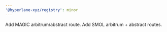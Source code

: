 ```yaml
---
'@hyperlane-xyz/registry': minor
---
```


Add MAGIC arbitrum/abstract route. Add SMOL arbitrum + abstract routes.
